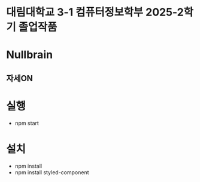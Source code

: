 # 대림대학교 3-1 컴퓨터정보학부 2025-2학기 졸업작품
# Nullbrain
## 자세ON

# 실행
- npm start

# 설치
- npm install
- npm install styled-component